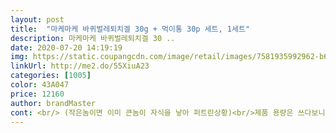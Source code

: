 ```yaml
---
layout: post 
title:  "마케마케 바퀴벌레퇴치겔 30g + 먹이통 30p 세트, 1세트" 
description: 마케마케 바퀴벌레퇴치겔 30 ..
date: 2020-07-20 14:19:19 
img: https://static.coupangcdn.com/image/retail/images/7581935992962-b60c4a7e-6e53-48c4-8314-60ce33c5362d.jpg 
linkUrl: http://me2.do/55XiuA23 
categories: [1005] 
color: 43A047 
price: 12160 
author: brandMaster 
cont: <br/> (작은놈이면 이미 큰놈이 자식을 낳아 퍼트린상황)<br/>제품 용량은 쓰다보니 써도써도 양이 충분한게 느껴졌습니다.<br/><br/>+)추가<br/>12개만 붙혔어요<br/>갑자기 집에 이상한 벌레가 보여서 부랴부랴 붙혔는데 이거 붙히고 우리집에서 나가주면 좋을거같아요ㅎㅎ<br/>그 언젠가 이것을 설치한이후에<br/>그래서 손이나 다른데 묻을 거 같음ㅠㅠ<br/>그리구 테이프만 따로 묶는게 좋을 것 같아요.<br/><br/>그친구와.<br/>.<br/> 대면하는일이없길 간절히 바라겠습니다.<br/>.<br/><br/>그친구의 발걸음이 닿는곳곳에 모두 곳곳에 설치하였습니다.<br/><br/>다만 먹이를 넣을 때 주사기 부분이 많이 누른 것도 아닌데 뚜껑을 닫기 전에 튀어 나와요.<br/><br/>먹이를 넣는 것두 편하며 테이프 접착두 강합니다.<br/><br/>먹이를 넣어 붙이는 데 필요한 세트가 다 있어서 이용하는데 편리할 듯 해요.<br/><br/>먹이통 밑의 고무줄 하나에 끼워뒀는데  안정성이 없어요 한번에 다 쓸게아니라 보관이 필요한데 그냥 비닐에 넣어야 한다는 부분도 아숴워요<br/>먹이통이 30개나 되니까 한번에 다 붙히면 너무 많을거같아서<br/> 
---
```

 
